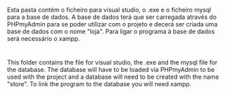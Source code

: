  Esta pasta contém o ficheiro para visual studio, o .exe e o ficheiro mysql para a base de dados.
 A base de dados terá que ser carregada através do PHPmyAdmin para se poder utilizar com o projeto e decerá ser criada uma base de dados com o nome "loja".
 Para ligar o programa à base de dados será necessário o xampp.
# 
#
 This folder contains the file for visual studio, the .exe and the mysql file for the database.
 The database will have to be loaded via PHPmyAdmin to be used with the project and a database will need to be created with the name "store".
 To link the program to the database you will need xampp.
